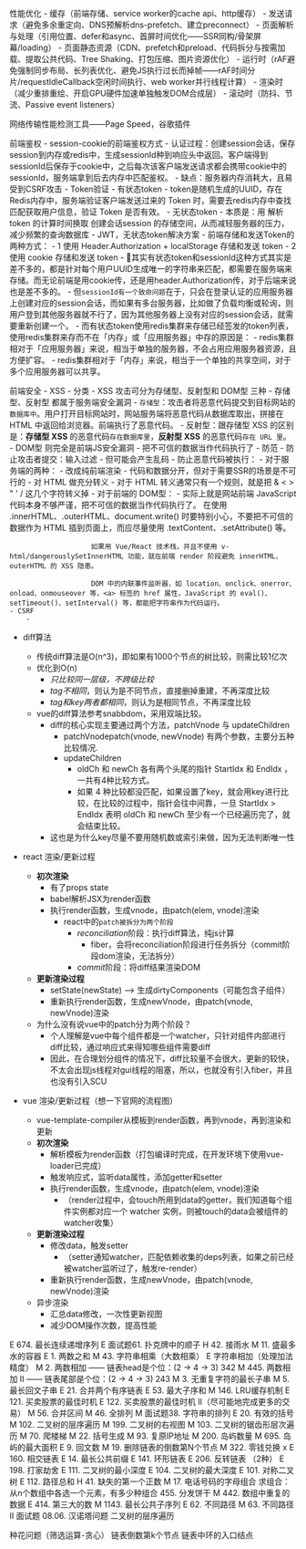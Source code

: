 
性能优化
    - 缓存（前端存储、service worker的cache api、http缓存）
    - 发送请求（避免多余重定向、DNS预解析dns-prefetch、建立preconnect）
    - 页面解析与处理（引用位置、defer和async、首屏时间优化——SSR同构/骨架屏幕/loading）
    - 页面静态资源（CDN、prefetch和preload、代码拆分与按需加载、提取公共代码、Tree Shaking、打包压缩、图片资源优化）
    - 运行时（rAF避免强制同步布局、长列表优化、避免JS执行过长而掉帧——rAF时间分片/requestIdleCallback空闲时间执行、web worker并行线程计算）
    - 渲染时（减少重排重绘、开启GPU硬件加速单独触发DOM合成层）
    - 滚动时（防抖、节流、Passive event listeners）

网络传输性能检测工具——Page Speed，谷歌插件


前端鉴权
    - session-cookie的前端鉴权方式
        - 认证过程：创建session会话，保存session到内存或redis中，生成sessionId种到响应头中返回。客户端得到sessionId后保存于cookie中，之后每次该客户端发送请求都会携带cookie中的sessionId，服务端拿到后去内存中匹配鉴权。
        - 缺点：服务器内存消耗大，且易受到CSRF攻击
    - Token验证
        - 有状态token
            - token是随机生成的UUID，存在Redis内存中，服务端验证客户端发送过来的 Token 时，需要去redis内存中查找匹配获取用户信息，验证 Token 是否有效。
        - 无状态token
            - 本质是：用 解析token 的计算时间换取 创建会话session 的存储空间，从而减轻服务器的压力，减少频繁的查询数据库
            - JWT，无状态token解决方案
        - 前端存储和发送Token的两种方式：
            - 1 使用 Header.Authorization + localStorage 存储和发送 token
            - 2 使用 cookie 存储和发送 token
        - :100:其实有状态token和sessionId这种方式其实是差不多的，都是针对每个用户UUID生成唯一的字符串来匹配，都需要在服务端来存储。而无论前端是用cookie传，还是用header.Authorization传，对于后端来说也是差不多的。
            - 但`sessionId有一个致命问题`在于，只会在登录认证的应用服务器上创建对应的session会话，而如果有多台服务器，比如做了负载均衡或轮询，则用户登到其他服务器就不行了，因为其他服务器上没有对应的session会话，就需要重新创建一个。
            - 而有状态token使用redis集群来存储已经签发的token列表，使用redis集群来存而不在「内存」或「应用服务器」中存的原因是：
                - redis集群相对于「应用服务器」来说，相当于单独的服务器，不会占用应用服务器资源，且方便扩容。
                - redis集群相对于「内存」来说，相当于一个单独的共享空间，对于多个应用服务器可以共享。


前端安全
    - XSS
        - 分类 - XSS 攻击可分为存储型、反射型和 DOM型 三种
            - 存储型、反射型 都属于服务端安全漏洞
                - `存储型`：攻击者将恶意代码提交到目标网站的`数据库中`。用户打开目标网站时，网站服务端将恶意代码从数据库取出，拼接在 HTML 中返回给浏览器。前端执行了恶意代码。
                - 反射型：跟存储型 XSS 的区别是：**存储型 XSS** 的恶意代码`存在数据库里`，**反射型 XSS** 的恶意代码`存在 URL 里`。
            - DOM型 则完全是前端JS安全漏洞
                - 把不可信的数据当作代码执行了
        - 防范
            - 防止攻击者提交：输入过滤
                - 但可能会产生乱码
            - 防止恶意代码被执行：
                - 对于服务端的两种：
                    - 改成纯前端渲染
                        - 代码和数据分开，但对于需要SSR的场景是不可行的
                    - 对 HTML 做充分转义
                        - 对于 HTML 转义通常只有一个规则，就是把 & < > " ' / 这几个字符转义掉
                - 对于前端的 DOM型：
                    - 实际上就是网站前端 JavaScript 代码本身不够严谨，把不可信的数据当作代码执行了。
                        在使用 .innerHTML、.outerHTML、document.write() 时要特别小心，不要把不可信的数据作为 HTML 插到页面上，而应尽量使用 .textContent、.setAttribute() 等。

                        如果用 Vue/React 技术栈，并且不使用 v-html/dangerouslySetInnerHTML 功能，就在前端 render 阶段避免 innerHTML、outerHTML 的 XSS 隐患。

                        DOM 中的内联事件监听器，如 location、onclick、onerror、onload、onmouseover 等，<a> 标签的 href 属性，JavaScript 的 eval()、setTimeout()、setInterval() 等，都能把字符串作为代码运行。
    - CSRF
        -



- diff算法
    - 传统diff算法是O(n^3)，即如果有1000个节点的树比较，则需比较1亿次
    - 优化到O(n)
        - *只比较同一层级，不跨级比较*
        - *tag不相同*，则认为是不同节点，直接删掉重建，不再深度比较
        - *tag和key两者都相同*，则认为是相同节点，不再深度比较
    - vue的diff算法参考snabbdom，采用双端比较。
        - diff的核心实现主要通过两个方法，patchVnode 与 updateChildren
            - patchVnodepatch(vnode, newVnode) 有两个参数，主要分五种比较情况.
            - updateChildren
                - oldCh 和 newCh 各有两个头尾的指针 StartIdx 和 EndIdx ，一共有4种比较方式。
                - 如果 4 种比较都没匹配，如果设置了key，就会用key进行比较，在比较的过程中，指针会往中间靠，一旦 StartIdx > EndIdx 表明 oldCh 和 newCh 至少有一个已经遍历完了，就会结束比较。
        - 这也是为什么key尽量不要用随机数或索引来做，因为无法判断唯一性


- react 渲染/更新过程
    - **初次渲染**
        - 有了props state
        - babel解析JSX为render函数
        - 执行render函数，生成vnode，由patch(elem, vnode)渲染
            - react中的`patch被拆分为两个阶段`
                - *reconciliation*阶段：执行diff算法，纯js计算
                    - fiber，会将reconciliation阶段进行任务拆分（commit阶段dom渲染，无法拆分）
                - *commit*阶段：将diff结果渲染DOM
    - **更新渲染过程**
        - setState(newState) --> 生成dirtyComponents（可能包含子组件）
        - 重新执行render函数，生成newVnode，由patch(vnode, newVnode)渲染
    - 为什么没有说vue中的patch分为两个阶段？
        - 个人理解是vue中每个组件都是一个watcher，只针对组件内部进行diff比较，通过响应式来得知哪些组件需要diff
        - 因此，在合理划分组件的情况下，diff比较量不会很大，更新的较快，不太会出现js线程对gui线程的阻塞，所以，也就没有引入fiber，并且也没有引入SCU


- vue 渲染/更新过程（想一下官网的流程图）
    - vue-template-compiler从模板到render函数，再到vnode，再到渲染和更新
    - **初次渲染**
        - 解析模板为render函数（打包编译时完成，在开发环境下使用vue-loader已完成）
        - 触发响应式，监听data属性，添加getter和setter
        - 执行render函数，生成vnode，由patch(elem, vnode)渲染
            - （render过程中，会touch所用到data的getter，我们知道每个组件实例都对应一个 watcher 实例，则被touch的data会被组件的watcher收集）
    - **更新渲染过程**
        - 修改data，触发setter
            - （setter通知watcher，匹配依赖收集的deps列表，如果之前已经被watcher监听过了，触发re-render）
        - 重新执行render函数，生成newVnode，由patch(vnode, newVnode)渲染
    - 异步渲染
        - 汇总data修改，一次性更新视图
        - 减少DOM操作次数，提高性能


E 674. 最长连续递增序列
E 面试题61. 扑克牌中的顺子
H 42. 接雨水
M 11. 盛最多水的容器
E 1. 两数之和
M 43. 字符串相乘（大数相乘）
E 字符串相加（处理加法精度）
M 2. 两数相加 —— 链表head是个位：(2 -> 4 -> 3) 342
M 445. 两数相加 II —— 链表尾部是个位：(2 -> 4 -> 3) 243
M 3. 无重复字符的最长子串
M 5. 最长回文子串
E 21. 合并两个有序链表
E 53. 最大子序和
M 146. LRU缓存机制
E 121. 买卖股票的最佳时机
E 122. 买卖股票的最佳时机 II（尽可能地完成更多的交易）
M 56. 合并区间
M 46. 全排列
M 面试题38. 字符串的排列
E 20. 有效的括号
M 102. 二叉树的层序遍历
M 199. 二叉树的右视图
M 103. 二叉树的锯齿形层次遍历
M 70. 爬楼梯
M 22. 括号生成
M 93. 复原IP地址
M 200. 岛屿数量
M 695. 岛屿的最大面积
E 9. 回文数
M 19. 删除链表的倒数第N个节点
M 322. 零钱兑换 x
E 160. 相交链表
E 14. 最长公共前缀
E 141. 环形链表
E 206. 反转链表 （2种）
E 198. 打家劫舍
E 111. 二叉树的最小深度
E 104. 二叉树的最大深度
E 101. 对称二叉树
E 112. 路径总和
H 41. 缺失的第一个正数
M 17. 电话号码的字母组合
求组合：从n个数组中各选一个元素，有多少种组合
455. 分发饼干
M 442. 数组中重复的数据
E 414. 第三大的数
M 1143. 最长公共子序列
E 62. 不同路径
M 63. 不同路径 II
面试题 08.06. 汉诺塔问题
二叉树的层序遍历

种花问题（筛选运算-贪心）
链表倒数第k个节点
链表中环的入口结点


